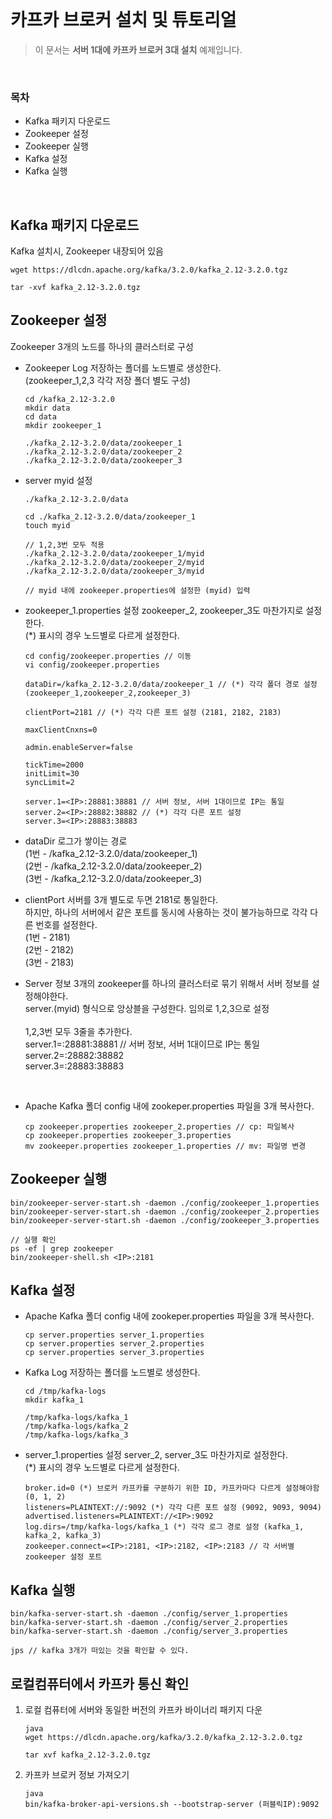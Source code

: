 <br>

# 카프카 브로커 설치 및 튜토리얼
> 이 문서는 **서버 1대에 카프카 브로커 3대 설치**  예제입니다. 
<br>

### 목차
- Kafka 패키지 다운로드
- Zookeeper 설정
- Zookeeper 실행
- Kafka 설정
- Kafka 실행
<br>

## Kafka 패키지 다운로드
Kafka 설치시, Zookeeper 내장되어 있음

```
wget https://dlcdn.apache.org/kafka/3.2.0/kafka_2.12-3.2.0.tgz

tar -xvf kafka_2.12-3.2.0.tgz
```

## Zookeeper 설정
Zookeeper 3개의 노드를 하나의 클러스터로 구성<br>

- Zookeeper Log 저장하는 폴더를 노드별로 생성한다.<br>
(zookeeper_1,2,3 각각 저장 폴더 별도 구성)
  ```
  cd /kafka_2.12-3.2.0
  mkdir data
  cd data
  mkdir zookeeper_1

  ./kafka_2.12-3.2.0/data/zookeeper_1
  ./kafka_2.12-3.2.0/data/zookeeper_2
  ./kafka_2.12-3.2.0/data/zookeeper_3
  ```

- server myid 설정
  ```
  ./kafka_2.12-3.2.0/data

  cd ./kafka_2.12-3.2.0/data/zookeeper_1
  touch myid

  // 1,2,3번 모두 적용
  ./kafka_2.12-3.2.0/data/zookeeper_1/myid
  ./kafka_2.12-3.2.0/data/zookeeper_2/myid
  ./kafka_2.12-3.2.0/data/zookeeper_3/myid

  // myid 내에 zookeeper.properties에 설정한 (myid) 입력
  ```

- zookeeper_1.properties 설정
zookeeper_2, zookeeper_3도 마찬가지로 설정한다.<br>
(*) 표시의 경우 노드별로 다르게 설정한다.

  ```
  cd config/zookeeper.properties // 이동
  vi config/zookeeper.properties
  
  dataDir=/kafka_2.12-3.2.0/data/zookeeper_1 // (*) 각각 폴더 경로 설정 (zookeeper_1,zookeeper_2,zookeeper_3)

  clientPort=2181 // (*) 각각 다른 포트 설정 (2181, 2182, 2183)

  maxClientCnxns=0 

  admin.enableServer=false

  tickTime=2000
  initLimit=30
  syncLimit=2

  server.1=<IP>:28881:38881 // 서버 정보, 서버 1대이므로 IP는 통일
  server.2=<IP>:28882:38882 // (*) 각각 다른 포트 설정
  server.3=<IP>:28883:38883
  ```

- dataDir
  로그가 쌓이는 경로<br>
  (1번 - /kafka_2.12-3.2.0/data/zookeeper_1)<br>
  (2번 - /kafka_2.12-3.2.0/data/zookeeper_2)<br>
  (3번 - /kafka_2.12-3.2.0/data/zookeeper_3)<br>
  
- clientPort
  서버를 3개 별도로 두면 2181로 통일한다.<br>
  하지만, 하나의 서버에서 같은 포트를 동시에 사용하는 것이 불가능하므로 각각 다른 번호를 설정한다.<br>
  (1번 - 2181)<br>
  (2번 - 2182)<br>
  (3번 - 2183)<br>
  
- Server 정보
  3개의 zookeeper를 하나의 클러스터로 묶기 위해서 서버 정보를 설정해야한다.<br>
  server.(myid) 형식으로 앙상블을 구성한다. 임의로 1,2,3으로 설정<br>
  <br>
  1,2,3번 모두 3줄을 추가한다.<br>
  server.1=<IP>:28881:38881 // 서버 정보, 서버 1대이므로 IP는 통일<br>
  server.2=<IP>:28882:38882<br>
  server.3=<IP>:28883:38883<br>
 
<br>

- Apache Kafka 폴더 config 내에 zookeper.properties 파일을 3개 복사한다.
  ```
  cp zookeeper.properties zookeeper_2.properties // cp: 파일복사
  cp zookeeper.properties zookeeper_3.properties
  mv zookeeper.properties zookeeper_1.properties // mv: 파일명 변경
  ```

## Zookeeper 실행  
  ```
  bin/zookeeper-server-start.sh -daemon ./config/zookeeper_1.properties
  bin/zookeeper-server-start.sh -daemon ./config/zookeeper_2.properties
  bin/zookeeper-server-start.sh -daemon ./config/zookeeper_3.properties

  // 실행 확인
  ps -ef | grep zookeeper
  bin/zookeeper-shell.sh <IP>:2181
  ```

## Kafka 설정
- Apache Kafka 폴더 config 내에 zookeper.properties 파일을 3개 복사한다.
  ```
  cp server.properties server_1.properties
  cp server.properties server_2.properties
  cp server.properties server_3.properties
  ```
- Kafka Log 저장하는 폴더를 노드별로 생성한다.<br>
  ```
  cd /tmp/kafka-logs
  mkdir kafka_1

  /tmp/kafka-logs/kafka_1
  /tmp/kafka-logs/kafka_2
  /tmp/kafka-logs/kafka_3
  ```
- server_1.properties 설정
  server_2, server_3도 마찬가지로 설정한다.<br>
  (*) 표시의 경우 노드별로 다르게 설정한다.
  ```
  broker.id=0 (*) 브로커 카프카를 구분하기 위한 ID, 카프카마다 다르게 설정해야함 (0, 1, 2)
  listeners=PLAINTEXT://:9092 (*) 각각 다른 포트 설정 (9092, 9093, 9094)
  advertised.listeners=PLAINTEXT://<IP>:9092 
  log.dirs=/tmp/kafka-logs/kafka_1 (*) 각각 로그 경로 설정 (kafka_1, kafka_2, kafka_3)
  zookeeper.connect=<IP>:2181, <IP>:2182, <IP>:2183 // 각 서버별 zookeeper 설정 포트
  ```

## Kafka 실행
  ```
  bin/kafka-server-start.sh -daemon ./config/server_1.properties
  bin/kafka-server-start.sh -daemon ./config/server_2.properties
  bin/kafka-server-start.sh -daemon ./config/server_3.properties
  
  jps // kafka 3개가 떠있는 것을 확인할 수 있다.
  ```

## 로컬컴퓨터에서 카프카 통신 확인

1. 로컬 컴퓨터에 서버와 동일한 버전의 카프카 바이너리 패키지 다운
    
    ```
    java
    wget https://dlcdn.apache.org/kafka/3.2.0/kafka_2.12-3.2.0.tgz
    
    tar xvf kafka_2.12-3.2.0.tgz
    ```
    
2. 카프카 브로커 정보 가져오기
    
    ```
    java
    bin/kafka-broker-api-versions.sh --bootstrap-server (퍼블릭IP):9092
    ```

